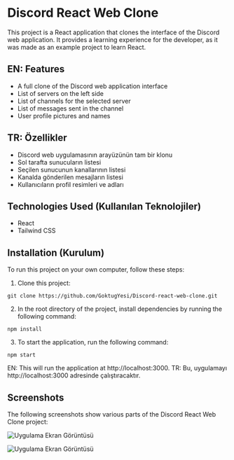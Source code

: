 # Discord React Web Clone

This project is a React application that clones the interface of the Discord web application. It provides a learning experience for the developer, as it was made as an example project to learn React.

## EN: Features

- A full clone of the Discord web application interface
- List of servers on the left side
- List of channels for the selected server
- List of messages sent in the channel
- User profile pictures and names

## TR: Özellikler

- Discord web uygulamasının arayüzünün tam bir klonu
- Sol tarafta sunucuların listesi
- Seçilen sunucunun kanallarının listesi
- Kanalda gönderilen mesajların listesi
- Kullanıcıların profil resimleri ve adları

## Technologies Used (Kullanılan Teknolojiler)

- React
- Tailwind CSS

## Installation (Kurulum)

To run this project on your own computer, follow these steps:

1. Clone this project:
```
git clone https://github.com/GoktugYesi/Discord-react-web-clone.git
```

2. In the root directory of the project, install dependencies by running the following command:
```
npm install
```

3. To start the application, run the following command:
```
npm start
```
EN: This will run the application at http://localhost:3000.
TR: Bu, uygulamayı http://localhost:3000 adresinde çalıştıracaktır.
## Screenshots
The following screenshots show various parts of the Discord React Web Clone project:

![Uygulama Ekran Görüntüsü](https://cdn.discordapp.com/attachments/1080913733276147753/1081951327745212466/Screenshot_3.png)

![Uygulama Ekran Görüntüsü](https://cdn.discordapp.com/attachments/1080913733276147753/1081952820342837278/Screenshot_4.png)